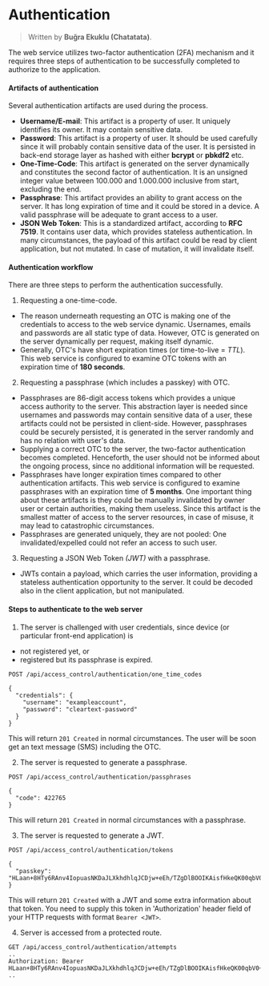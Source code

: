 # Authentication

> Written by **Buğra Ekuklu (Chatatata)**.

The web service utilizes two-factor authentication (2FA) mechanism and it requires three steps of authentication to be successfully completed to authorize to the application.

#### Artifacts of authentication
Several authentication artifacts are used during the process.
* **Username/E-mail**: This artifact is a property of user. It uniquely identifies its owner. It may contain sensitive data.
* **Password**: This artifact is a property of user. It should be used carefully since it will probably contain sensitive data of the user. It is persisted in back-end storage layer as hashed with either **bcrypt** or **pbkdf2** etc.
* **One-Time-Code**: This artifact is generated on the server dynamically and constitutes the second factor of authentication. It is an unsigned integer value between 100.000 and 1.000.000 inclusive from start, excluding the end.
* **Passphrase**: This artifact provides an ability to grant access on the server. It has long expiration of time and it could be stored in a device. A valid passphrase will be adequate to grant access to a user.
* **JSON Web Token**: This is a standardized artifact, according to **RFC 7519**. It contains user data, which provides stateless authentication. In many circumstances, the payload of this artifact could be read by client application, but not mutated. In case of mutation, it will invalidate itself.

#### Authentication workflow
There are three steps to perform the authentication successfully.
1. Requesting a one-time-code.
  * The reason underneath requesting an OTC is making one of the credentials to access to the web service dynamic. Usernames, emails and passwords are all static type of data. However, OTC is generated on the server dynamically per request, making itself dynamic.
  * Generally, OTC's have short expiration times (or time-to-live = *TTL*). This web service is configured to examine OTC tokens with an expiration time of **180 seconds**.
2. Requesting a passphrase (which includes a passkey) with OTC.
  * Passphrases are 86-digit access tokens which provides a unique access authority to the server. This abstraction layer is needed since usernames and passwords may contain sensitive data of a user, these artifacts could not be persisted in client-side. However, passphrases could be securely persisted, it is generated in the server randomly and has no relation with user's data.
  * Supplying a correct OTC to the server, the two-factor authentication becomes completed. Henceforth, the user should not be informed about the ongoing process, since no additional information will be requested.
  * Passphrases have longer expiration times compared to other authentication artifacts. This web service is configured to examine passphrases with an expiration time of **5 months**. One important thing about these artifacts is they could be manually invalidated by owner user or certain authorities, making them useless. Since this artifact is the smallest matter of access to the server resources, in case of misuse, it may lead to catastrophic circumstances.
  * Passphrases are generated uniquely, they are not pooled: One invalidated/expelled could not refer an access to such user.
3. Requesting a JSON Web Token *(JWT)* with a passphrase.
  * JWTs contain a payload, which carries the user information, providing a stateless authentication opportunity to the server. It could be decoded also in the client application, but not manipulated.

#### Steps to authenticate to the web server
1. The server is challenged with user credentials, since device (or particular front-end application) is
  * not registered yet, or
  * registered but its passphrase is expired.

  ```
  POST /api/access_control/authentication/one_time_codes

  {
    "credentials": {
      "username": "exampleaccount",
      "password": "cleartext-password"
    }
  }
  ```

  This will return `201 Created` in normal circumstances. The user will be soon get an text message (SMS) including the OTC.

2. The server is requested to generate a passphrase.

  ```
  POST /api/access_control/authentication/passphrases

  {
    "code": 422765
  }
  ```

  This will return `201 Created` in normal circumstances with a passphrase.

3. The server is requested to generate a JWT.

  ```
  POST /api/access_control/authentication/tokens

  {
    "passkey": "HLaan+8HTy6RAnv4IopuasNKDaJLXkhdhlqJCDjw+eEh/TZgDlBOOIKAisfHkeQK00qbV0+3Tj600YdlPVnKOA"
  }
  ```

  This will return `201 Created` with a JWT and some extra information about that token. You need to supply this token in 'Authorization' header field of your HTTP requests with format `Bearer <JWT>`.

4. Server is accessed from a protected route.

  ```
  GET /api/access_control/authentication/attempts
  ..
  Authorization: Bearer HLaan+8HTy6RAnv4IopuasNKDaJLXkhdhlqJCDjw+eEh/TZgDlBOOIKAisfHkeQK00qbV0+3Tj600YdlPVnKOA
  ..

  ```
